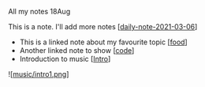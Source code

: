 All my notes 18Aug

This is a note. I'll add more notes [[daily-note-2021-03-06]]

- This is a linked note about my favourite topic [[food]]
- Another linked note to show [[code]]
- Introduction to music [[Intro]]


![[music/intro1.png]] 

[//begin]: # "Autogenerated link references for markdown compatibility"
[daily-note-2021-03-06]: daily-note-2021-03-06.md "Journal Entry, Saturday, March 6"
[food]: food.md "food"
[code]: code.md "code"
[Intro]: ../music/Intro.md "Intro"
[music/intro1.png]: ../music/intro1.png "intro1.png"
[//end]: # "Autogenerated link references"
